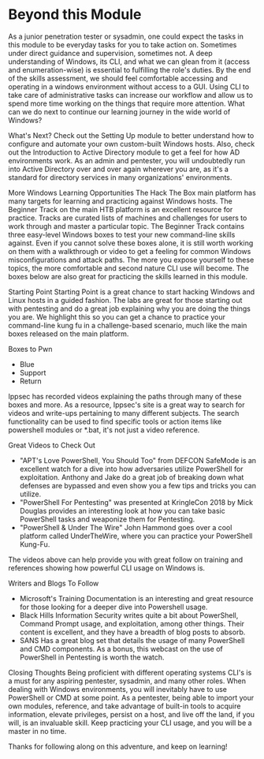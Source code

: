 # Beyond this Module

As a junior penetration tester or sysadmin, one could expect the tasks in this module to be everyday tasks for you to take action on. Sometimes under direct guidance and supervision, sometimes not. A deep understanding of Windows, its CLI, and what we can glean from it (access and enumeration-wise) is essential to fulfilling the role's duties. By the end of the skills assessment, we should feel comfortable accessing and operating in a windows environment without access to a GUI. Using CLI to take care of administrative tasks can increase our workflow and allow us to spend more time working on the things that require more attention. What can we do next to continue our learning journey in the wide world of Windows?

What's Next?
Check out the Setting Up module to better understand how to configure and automate your own custom-built Windows hosts. Also, check out the Introduction to Active Directory module to get a feel for how AD environments work. As an admin and pentester, you will undoubtedly run into Active Directory over and over again wherever you are, as it's a standard for directory services in many organizations' environments.

More Windows Learning Opportunities
The Hack The Box main platform has many targets for learning and practicing against Windows hosts. The Beginner Track on the main HTB platform is an excellent resource for practice. Tracks are curated lists of machines and challenges for users to work through and master a particular topic. The Beginner Track contains three easy-level Windows boxes to test your new command-line skills against. Even if you cannot solve these boxes alone, it is still worth working on them with a walkthrough or video to get a feeling for common Windows misconfigurations and attack paths. The more you expose yourself to these topics, the more comfortable and second nature CLI use will become. The boxes below are also great for practicing the skills learned in this module.

Starting Point
Starting Point is a great chance to start hacking Windows and Linux hosts in a guided fashion. The labs are great for those starting out with pentesting and do a great job explaining why you are doing the things you are. We highlight this so you can get a chance to practice your command-line kung fu in a challenge-based scenario, much like the main boxes released on the main platform.

Boxes to Pwn

- Blue
- Support
- Return

Ippsec has recorded videos explaining the paths through many of these boxes and more. As a resource, Ippsec's site is a great way to search for videos and write-ups pertaining to many different subjects. The search functionality can be used to find specific tools or action items like powershell modules or \*.bat, it's not just a video reference.

Great Videos to Check Out

- "APT's Love PowerShell, You Should Too" from DEFCON SafeMode is an excellent watch for a dive into how adversaries utilize PowerShell for exploitation. Anthony and Jake do a great job of breaking down what defenses are bypassed and even show you a few tips and tricks you can utilize.
- "PowerShell For Pentesting" was presented at KringleCon 2018 by Mick Douglas provides an interesting look at how you can take basic PowerShell tasks and weaponize them for Pentesting.
- "PowerShell & Under The Wire" John Hammond goes over a cool platform called UnderTheWire, where you can practice your PowerShell Kung-Fu.

The videos above can help provide you with great follow on training and references showing how powerful CLI usage on Windows is.

Writers and Blogs To Follow

- Microsoft's Training Documentation is an interesting and great resource for those looking for a deeper dive into Powershell usage.
- Black Hills Information Security writes quite a bit about PowerShell, Command Prompt usage, and exploitation, among other things. Their content is excellent, and they have a breadth of blog posts to absorb.
- SANS Has a great blog set that details the usage of many PowerShell and CMD components. As a bonus, this webcast on the use of PowerShell in Pentesting is worth the watch.

Closing Thoughts
Being proficient with different operating systems CLI's is a must for any aspiring pentester, sysadmin, and many other roles. When dealing with Windows environments, you will inevitably have to use PowerShell or CMD at some point. As a pentester, being able to import your own modules, reference, and take advantage of built-in tools to acquire information, elevate privileges, persist on a host, and live off the land, if you will, is an invaluable skill. Keep practicing your CLI usage, and you will be a master in no time.

Thanks for following along on this adventure, and keep on learning!
